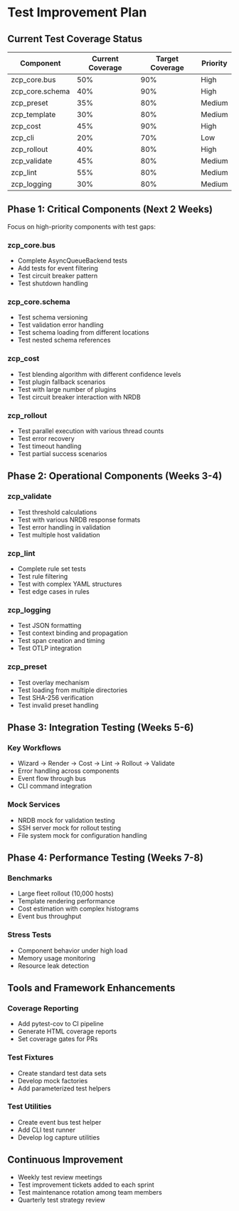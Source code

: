# Test Improvement Plan

## Current Test Coverage Status

| Component | Current Coverage | Target Coverage | Priority |
|-----------|-----------------|----------------|----------|
| zcp_core.bus | 50% | 90% | High |
| zcp_core.schema | 40% | 90% | High |
| zcp_preset | 35% | 80% | Medium |
| zcp_template | 30% | 80% | Medium |
| zcp_cost | 45% | 90% | High |
| zcp_cli | 20% | 70% | Low |
| zcp_rollout | 40% | 80% | High |
| zcp_validate | 45% | 80% | Medium |
| zcp_lint | 55% | 80% | Medium |
| zcp_logging | 30% | 80% | Medium |

## Phase 1: Critical Components (Next 2 Weeks)

Focus on high-priority components with test gaps:

### zcp_core.bus
- Complete AsyncQueueBackend tests
- Add tests for event filtering
- Test circuit breaker pattern
- Test shutdown handling

### zcp_core.schema
- Test schema versioning
- Test validation error handling
- Test schema loading from different locations
- Test nested schema references

### zcp_cost
- Test blending algorithm with different confidence levels
- Test plugin fallback scenarios
- Test with large number of plugins
- Test circuit breaker interaction with NRDB

### zcp_rollout
- Test parallel execution with various thread counts
- Test error recovery
- Test timeout handling
- Test partial success scenarios

## Phase 2: Operational Components (Weeks 3-4)

### zcp_validate
- Test threshold calculations
- Test with various NRDB response formats
- Test error handling in validation
- Test multiple host validation

### zcp_lint
- Complete rule set tests
- Test rule filtering
- Test with complex YAML structures
- Test edge cases in rules

### zcp_logging
- Test JSON formatting
- Test context binding and propagation
- Test span creation and timing
- Test OTLP integration

### zcp_preset
- Test overlay mechanism
- Test loading from multiple directories
- Test SHA-256 verification
- Test invalid preset handling

## Phase 3: Integration Testing (Weeks 5-6)

### Key Workflows
- Wizard → Render → Cost → Lint → Rollout → Validate
- Error handling across components
- Event flow through bus
- CLI command integration

### Mock Services
- NRDB mock for validation testing
- SSH server mock for rollout testing
- File system mock for configuration handling

## Phase 4: Performance Testing (Weeks 7-8)

### Benchmarks
- Large fleet rollout (10,000 hosts)
- Template rendering performance
- Cost estimation with complex histograms
- Event bus throughput

### Stress Tests
- Component behavior under high load
- Memory usage monitoring
- Resource leak detection

## Tools and Framework Enhancements

### Coverage Reporting
- Add pytest-cov to CI pipeline
- Generate HTML coverage reports
- Set coverage gates for PRs

### Test Fixtures
- Create standard test data sets
- Develop mock factories
- Add parameterized test helpers

### Test Utilities
- Create event bus test helper
- Add CLI test runner
- Develop log capture utilities

## Continuous Improvement

- Weekly test review meetings
- Test improvement tickets added to each sprint
- Test maintenance rotation among team members
- Quarterly test strategy review
